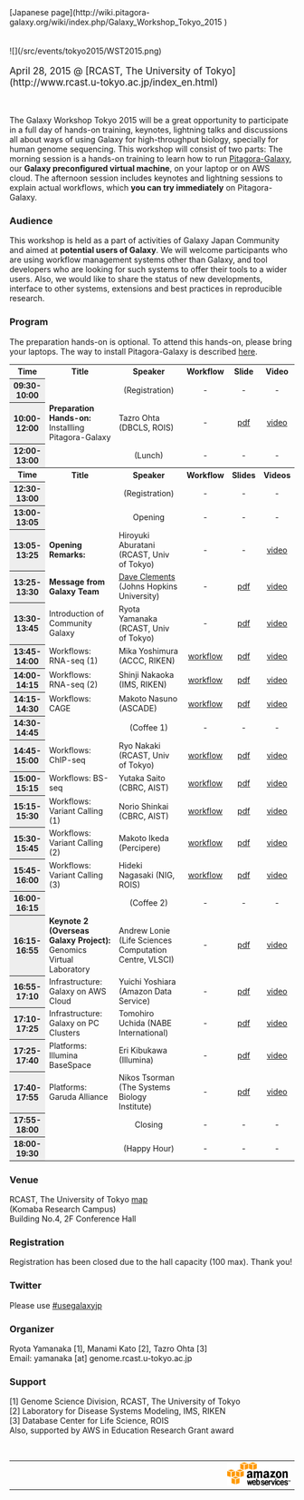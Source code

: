 <div class='right'>
[Japanese page](http://wiki.pitagora-galaxy.org/wiki/index.php/Galaxy_Workshop_Tokyo_2015 )
</div>
<br /><br />
<div class='center'>
![](/src/events/tokyo2015/WST2015.png)
<br /><br />
<span style="font-size: larger;"> April 28, 2015 @ [RCAST, The University of Tokyo](http://www.rcast.u-tokyo.ac.jp/index_en.html) </span>
</div>

<br /><br />
The Galaxy Workshop Tokyo 2015 will be a great opportunity to participate in a full day of hands-on training, keynotes, lightning talks and discussions all about ways of using Galaxy for high-throughput biology, specially for human genome sequencing. This workshop will consist of two parts: The morning session is a hands-on training to learn how to run [Pitagora-Galaxy](http://www.pitagora-galaxy.org/about_en), our **Galaxy preconfigured virtual machine**, on your laptop or on AWS cloud. The afternoon session includes keynotes and lightning sessions to explain actual workflows, which **you can try immediately** on Pitagora-Galaxy.

### Audience

This workshop is held as a part of activities of Galaxy Japan Community and aimed at **potential users of Galaxy**. We will welcome participants who are using workflow management systems other than Galaxy, and tool developers who are looking for such systems to offer their tools to a wider users. Also, we would like to share the status of new developments, interface to other systems, extensions and best practices in reproducible research.

### Program

The preparation hands-on is optional. To attend this hands-on, please bring your laptops. The way to install Pitagora-Galaxy is described [here](http://www.pitagora-galaxy.org/download).

<table>
  <tr>
    <th style=" width: 12%;"> Time</th>
    <th style=" width: 35%;"> Title</th>
    <th style=" width: 35%;"> Speaker </th>
    <th> Workflow</th>
    <th> Slide </th>
    <th> Video </th>
  </tr>
  <tr>
    <th style=" background: #eee;"> 09:30-10:00</th>
    <td> </td>
    <td style=" text-align: center;"> (Registration)</td>
    <td style=" text-align: center;"> - </td>
    <td style=" text-align: center;"> - </td>
    <td style=" text-align: center;"> - </td>
  </tr>
  <tr>
    <th style=" background: #eee;"> 10:00-12:00</th>
    <td style=" text-align: left;"> <strong>Preparation Hands-on:</strong><br />Installling Pitagora-Galaxy </td>
    <td style=" text-align: left;"> Tazro Ohta (DBCLS, ROIS) </td>
    <td style=" text-align: center;"> -</td>
    <td style=" text-align: center;"> <a href='http://g86.dbcls.jp/~iNut/dono/galaxy_workshop_tokyo_2015_hands-on.compressed.pdf'>pdf</a></td>
    <td style=" text-align: center;"> <a href='https://www.youtube.com/watch?v=CxO3Mt3DHlo&index=1&list=PL0uaKHgcG00YHACvSNK2R4xeFRKHVsxk8'>video</a></td>
  </tr>
  <tr>
    <th style=" background: #eee;"> 12:00-13:00</th>
    <td> </td>
    <td style=" text-align: center;"> (Lunch) </td>
    <td style=" text-align: center;"> - </td>
    <td style=" text-align: center;"> - </td>
    <td style=" text-align: center;"> - </td>
  </tr>
  <tr>
    <th> Time</th>
    <th> Title</th>
    <th> Speaker</th>
    <th> Workflow</th>
    <th> Slides </th>
    <th> Videos </th>
  </tr>
  <tr>
    <th style=" background: #eee;"> 12:30-13:00</th>
    <td> </td>
    <td style=" text-align: center;"> (Registration)</td>
    <td style=" text-align: center;"> - </td>
    <td style=" text-align: center;"> - </td>
    <td style=" text-align: center;"> - </td>
  </tr>
  <tr>
    <th style=" background: #eee;"> 13:00-13:05</th>
    <td> </td>
    <td style=" text-align: center;"> Opening</td>
    <td style=" text-align: center;"> - </td>
    <td style=" text-align: center;"> - </td>
    <td style=" text-align: center;"> - </td>
  </tr>
  <tr>
    <th style=" background: #eee;"> 13:05-13:25</th>
    <td style=" text-align: left;"> <strong>Opening Remarks:</strong></td>
    <td style=" text-align: left;"> Hiroyuki Aburatani (RCAST, Univ of Tokyo)</td>
    <td style=" text-align: center;"> -</td>
    <td style=" text-align: center;"> -</td>
    <td style=" text-align: center;"> <a href='https://www.youtube.com/watch?v=9Gqec0grJvk&index=2&list=PL0uaKHgcG00YHACvSNK2R4xeFRKHVsxk8'>video</a></td>
  </tr>
  <tr>
    <th style=" background: #eee;"> 13:25-13:30</th>
    <td style=" text-align: left;"> <strong>Message from Galaxy Team</strong></td>
    <td style=" text-align: left;"> <a href='/src/people/dave-clements/index.md'>Dave Clements</a> (Johns Hopkins University)</td>
    <td style=" text-align: center;"> -</td>
    <td style=" text-align: center;"> <a href='PLACEHOLDER_ATTACHMENT_URL/src/documents/presentations/2015_TokyoWorkshop_Clements.pdf'>pdf</a> </td>
    <td style=" text-align: center;"> <a href='https://www.youtube.com/watch?v=0et9a7UATlM&index=4&list=PL0uaKHgcG00YHACvSNK2R4xeFRKHVsxk8'>video</a></td>
  </tr>
  <tr>
    <th style=" background: #eee;"> 13:30-13:45</th>
    <td style=" text-align: left;"> Introduction of Community Galaxy</td>
    <td style=" text-align: left;"> Ryota Yamanaka (RCAST, Univ of Tokyo)</td>
    <td style=" text-align: center;"> - </td>
    <td style=" text-align: center;"> <a href='http://download.pitagora-galaxy.org/data/document/GWT2015_Yamanaka.pdf'>pdf</a> </td>
    <td style=" text-align: center;"> <a href='https://www.youtube.com/watch?v=RkrODiV2cZc&index=3&list=PL0uaKHgcG00YHACvSNK2R4xeFRKHVsxk8'>video</a> </td>
  </tr>
  <tr>
    <th style=" background: #eee;"> 13:45-14:00</th>
    <td style=" text-align: left;"> Workflows: RNA-seq (1)</td>
    <td style=" text-align: left;"> Mika Yoshimura (ACCC, RIKEN)</td>
    <td style=" text-align: center;"> <a href='http://wiki.pitagora-galaxy.org/wiki/index.php/Workflow_RNA-seq_02'>workflow</a></td>
    <td style=" text-align: center;"> <a href='http://download.pitagora-galaxy.org/data/document/GWT2015_Yoshimura.pdf'>pdf</a> </td>
    <td style=" text-align: center;"> <a href='https://www.youtube.com/watch?v=FZjcusQqkpA&list=PL0uaKHgcG00YHACvSNK2R4xeFRKHVsxk8&index=5'>video</a> </td>
  </tr>
  <tr>
    <th style=" background: #eee;"> 14:00-14:15</th>
    <td style=" text-align: left;"> Workflows: RNA-seq (2)</td>
    <td style=" text-align: left;"> Shinji Nakaoka (IMS, RIKEN)</td>
    <td style=" text-align: center;"> <a href='http://wiki.pitagora-galaxy.org/wiki/index.php/Workflow_RNA-seq_03'>workflow</a></td>
    <td style=" text-align: center;"> <a href='http://download.pitagora-galaxy.org/data/document/GWT2015_Nakaoka.pdf'>pdf</a></td>
    <td style=" text-align: center;"> <a href='https://www.youtube.com/watch?v=iUGmQg31rVU&list=PL0uaKHgcG00YHACvSNK2R4xeFRKHVsxk8&index=6'>video</a></td>
  </tr>
  <tr>
    <th style=" background: #eee;"> 14:15-14:30</th>
    <td style=" text-align: left;"> Workflows: CAGE</td>
    <td style=" text-align: left;"> Makoto Nasuno (ASCADE)</td>
    <td style=" text-align: center;"> <a href='http://wiki.pitagora-galaxy.org/wiki/index.php/Workflow_CAGE_01'>workflow</a></td>
    <td style=" text-align: center;"> <a href='http://download.pitagora-galaxy.org/data/document/GWT2015_Nasuno.pdf'>pdf</a></td>
    <td style=" text-align: center;"> <a href='https://www.youtube.com/watch?v=XIem5qnqqn8&index=7&list=PL0uaKHgcG00YHACvSNK2R4xeFRKHVsxk8'>video</a></td>
  </tr>
  <tr>
    <th style=" background: #eee;"> 14:30-14:45</th>
    <td> </td>
    <td style=" text-align: center;"> (Coffee 1)</td>
    <td style=" text-align: center;"> -</td>
    <td style=" text-align: center;"> -</td>
    <td style=" text-align: center;"> -</td>
  </tr>
  <tr>
    <th style=" background: #eee;"> 14:45-15:00</th>
    <td style=" text-align: left;"> Workflows: ChIP-seq</td>
    <td style=" text-align: left;"> Ryo Nakaki (RCAST, Univ of Tokyo)</td>
    <td style=" text-align: center;"> <a href='http://wiki.pitagora-galaxy.org/wiki/index.php/Workflow_ChIP-seq_03'>workflow</a></td>
    <td style=" text-align: center;"> <a href='http://download.pitagora-galaxy.org/data/document/GWT2015_Nakaki.pdf'>pdf</a></td>
    <td style=" text-align: center;"> <a href='https://www.youtube.com/watch?v=XQiwWqRHEOA&list=PL0uaKHgcG00YHACvSNK2R4xeFRKHVsxk8&index=8'>video</a></td>
  </tr>
  <tr>
    <th style=" background: #eee;"> 15:00-15:15</th>
    <td style=" text-align: left;"> Workflows: BS-seq</td>
    <td style=" text-align: left;"> Yutaka Saito (CBRC, AIST)</td>
    <td style=" text-align: center;"> <a href='http://wiki.pitagora-galaxy.org/wiki/index.php/Workflow_BS-seq_01'>workflow</a></td>
    <td style=" text-align: center;"> <a href='http://download.pitagora-galaxy.org/data/document/GWT2015_Saito.pdf'>pdf</a></td>
    <td style=" text-align: center;"> <a href='https://www.youtube.com/watch?v=F3f2tLiZkFY&list=PL0uaKHgcG00YHACvSNK2R4xeFRKHVsxk8&index=9'>video</a></td>
  </tr>
  <tr>
    <th style=" background: #eee;"> 15:15-15:30</th>
    <td style=" text-align: left;"> Workflows: Variant Calling (1)</td>
    <td style=" text-align: left;"> Norio Shinkai (CBRC, AIST)</td>
    <td style=" text-align: center;"> <a href='http://wiki.pitagora-galaxy.org/wiki/index.php/Workflow_Variant_Calling_01'>workflow</a></td>
    <td style=" text-align: center;"> <a href='http://download.pitagora-galaxy.org/data/document/GWT2015_Shinkai.pdf'>pdf</a></td>
    <td style=" text-align: center;"> <a href='https://www.youtube.com/watch?v=6KsMJhoknhk&list=PL0uaKHgcG00YHACvSNK2R4xeFRKHVsxk8&index=10'>video</a></td>
  </tr>
  <tr>
    <th style=" background: #eee;"> 15:30-15:45</th>
    <td style=" text-align: left;"> Workflows: Variant Calling (2)</td>
    <td style=" text-align: left;"> Makoto Ikeda (Percipere)</td>
    <td style=" text-align: center;"> <a href='http://wiki.pitagora-galaxy.org/wiki/index.php/Workflow_Variant_Calling_02'>workflow</a></td>
    <td style=" text-align: center;"> <a href='http://download.pitagora-galaxy.org/data/document/GWT2015_Ikeda.pdf'>pdf</a></td>
    <td style=" text-align: center;"> <a href='https://www.youtube.com/watch?v=kvn_t0xp2T0&list=PL0uaKHgcG00YHACvSNK2R4xeFRKHVsxk8&index=11'>video</a></td>
  </tr>
  <tr>
    <th style=" background: #eee;"> 15:45-16:00</th>
    <td style=" text-align: left;"> Workflows: Variant Calling (3)</td>
    <td style=" text-align: left;"> Hideki Nagasaki (NIG, ROIS)</td>
    <td style=" text-align: center;"> <a href='http://wiki.pitagora-galaxy.org/wiki/index.php/Workflow_Variant_Calling_03'>workflow</a></td>
    <td style=" text-align: center;"> <a href='http://download.pitagora-galaxy.org/data/document/GMT2015_Nagasaki.pdf'>pdf</a></td>
    <td style=" text-align: center;"> <a href='https://www.youtube.com/watch?v=JhZWnYyTckM&list=PL0uaKHgcG00YHACvSNK2R4xeFRKHVsxk8&index=12'>video</a></td>
  </tr>
  <tr>
    <th style=" background: #eee;"> 16:00-16:15</th>
    <td> </td>
    <td style=" text-align: center;"> (Coffee 2)</td>
    <td style=" text-align: center;"> -</td>
    <td style=" text-align: center;"> -</td>
    <td style=" text-align: center;"> -</td>
  </tr>
  <tr>
    <th style=" background: #eee;"> 16:15-16:55</th>
    <td style=" text-align: left;"> <strong>Keynote 2 (Overseas Galaxy Project):</strong><br />Genomics Virtual Laboratory </td>
    <td style=" text-align: left;"> Andrew Lonie<br />(Life Sciences Computation Centre, VLSCI) </td>
    <td style=" text-align: center;"> -</td>
    <td style=" text-align: center;"> <a href='http://download.pitagora-galaxy.org/data/document/GWT2015_Lonie.pdf'>pdf</a></td>
    <td style=" text-align: center;"> <a href='https://www.youtube.com/watch?v=mZdrYIuVeTs&list=PL0uaKHgcG00YHACvSNK2R4xeFRKHVsxk8&index=13'>video</a></td>
  </tr>
  <tr>
    <th style=" background: #eee;"> 16:55-17:10</th>
    <td style=" text-align: left;"> Infrastructure: Galaxy on AWS Cloud</td>
    <td style=" text-align: left;"> Yuichi Yoshiara (Amazon Data Service)</td>
    <td style=" text-align: center;"> -</td>
    <td style=" text-align: center;"> <a href='http://yyoshiara-public.s3.amazonaws.com/AWS%20and%20Life%20Sciences%2020150428.pdf'>pdf</a></td>
    <td style=" text-align: center;"> <a href='https://www.youtube.com/watch?v=WcyfgQcC8bU&index=14&list=PL0uaKHgcG00YHACvSNK2R4xeFRKHVsxk8'>video</a></td>
  </tr>
  <tr>
    <th style=" background: #eee;"> 17:10-17:25</th>
    <td style=" text-align: left;"> Infrastructure: Galaxy on PC Clusters </td>
    <td style=" text-align: left;"> Tomohiro Uchida (NABE International)</td>
    <td style=" text-align: center;"> -</td>
    <td style=" text-align: center;"> <a href='http://download.pitagora-galaxy.org/data/document/GWT2015_Uchida.pdf'>pdf</a></td>
    <td style=" text-align: center;"> <a href='https://www.youtube.com/watch?v=8_zaViYTqts&list=PL0uaKHgcG00YHACvSNK2R4xeFRKHVsxk8&index=15'>video</a></td>
  </tr>
  <tr>
    <th style=" background: #eee;"> 17:25-17:40</th>
    <td style=" text-align: left;"> Platforms: Illumina BaseSpace</td>
    <td style=" text-align: left;"> Eri Kibukawa (Illumina)</td>
    <td style=" text-align: center;"> -</td>
    <td style=" text-align: center;"> <a href='http://download.pitagora-galaxy.org/data/document/GWT2015_Kibukawa.pdf'>pdf</a></td>
    <td style=" text-align: center;"> <a href='https://www.youtube.com/watch?v=xFIgpkGyCqQ&index=17&list=PL0uaKHgcG00YHACvSNK2R4xeFRKHVsxk8'>video</a></td>
  </tr>
  <tr>
    <th style=" background: #eee;"> 17:40-17:55</th>
    <td style=" text-align: left;"> Platforms: Garuda Alliance</td>
    <td style=" text-align: left;"> Nikos Tsorman (The Systems Biology Institute)</td>
    <td style=" text-align: center;"> -</td>
    <td style=" text-align: center;"> <a href='http://download.pitagora-galaxy.org/data/document/GWT2015_Tsorman.pdf'>pdf</a></td>
    <td style=" text-align: center;"> <a href='https://www.youtube.com/watch?v=GnsKsiX-Fdk&list=PL0uaKHgcG00YHACvSNK2R4xeFRKHVsxk8&index=16'>video</a> </td>
  </tr>
  <tr>
    <th style=" background: #eee;"> 17:55-18:00</th>
    <td> </td>
    <td style=" text-align: center;"> Closing </td>
    <td style=" text-align: center;"> - </td>
    <td style=" text-align: center;"> - </td>
    <td style=" text-align: center;"> - </td>
  </tr>
  <tr>
    <th style=" background: #eee;"> 18:00-19:30</th>
    <td> </td>
    <td style=" text-align: center;"> (Happy Hour) </td>
    <td style=" text-align: center;"> - </td>
    <td style=" text-align: center;"> - </td>
    <td style=" text-align: center;"> - </td>
  </tr>
</table>


### Venue

RCAST, The University of Tokyo [map](http://www.rcast.u-tokyo.ac.jp/home/access/index_en.html)<br />
(Komaba Research Campus)<br />
Building No.4, 2F Conference Hall

### Registration

Registration has been closed due to the hall capacity (100 max). Thank you!

### Twitter

Please use [#usegalaxyjp](https://twitter.com/search?f=realtime&q=%23usegalaxyjp&src=typd)

### Organizer

Ryota Yamanaka [1], Manami Kato [2], Tazro Ohta [3]<br />
Email: yamanaka [at] genome.rcast.u-tokyo.ac.jp

### Support

[1] Genome Science Division, RCAST, The University of Tokyo<br />
[2] Laboratory for Disease Systems Modeling, IMS, RIKEN<br />
[3] Database Center for Life Science, ROIS<br />
Also, supported by AWS in Education Research Grant award

<br />

<table>
  <tr>
    <td style=" text-align: center; width: 20%; border: none;"> <a href='http://www.rcast.u-tokyo.ac.jp/index_en.html'><img src="http://wiki.pitagora-galaxy.org/wiki/images/thumb/6/62/Logo_RCAST_trans.png/300px-Logo_RCAST_trans.png" alt="" width="150" /></a> </td>
    <td style=" text-align: center; width: 20%; border: none;"> <a href='http://www.ims.riken.jp/english/'><img src="http://wiki.pitagora-galaxy.org/wiki/images/thumb/3/34/Logo_IMS_trans.png/300px-Logo_IMS_trans.png" alt="" width="150" /></a> </td>
    <td style=" text-align: center; width: 20%; border: none;"> <a href='http://dbcls.rois.ac.jp/en/'><img src="http://wiki.pitagora-galaxy.org/wiki/images/thumb/6/61/Logo_DBCLS_trans.png/300px-Logo_DBCLS_trans.png" alt="" width="150" /></a> </td>
    <td style=" text-align: center; width: 20%; border: none;"> <a href='https://aws.amazon.com/'><img src="/src/images/logos/AWSLogo.png" alt="" width="150" /></a> </td>
  </tr>
</table>

